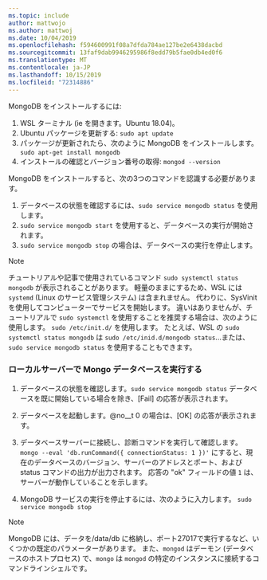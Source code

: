 ```yaml
---
ms.topic: include
author: mattwojo
ms.author: mattwoj
ms.date: 10/04/2019
ms.openlocfilehash: f594600991f08a7dfda784ae127be2e6438dacbd
ms.sourcegitcommit: 13faf9dab9946295986f8edd79b5fae0db4ed0f6
ms.translationtype: MT
ms.contentlocale: ja-JP
ms.lasthandoff: 10/15/2019
ms.locfileid: "72314886"
---
```

MongoDB をインストールするには:

1. WSL ターミナル (ie を開きます。Ubuntu 18.04)。
2. Ubuntu パッケージを更新する: `sudo apt update`
3. パッケージが更新されたら、次のように MongoDB をインストールします。 `sudo apt-get install mongodb`
4. インストールの確認とバージョン番号の取得: `mongod --version`

MongoDB をインストールすると、次の3つのコマンドを認識する必要があります。

1. データベースの状態を確認するには、`sudo service mongodb status` を使用します。
2. `sudo service mongodb start` を使用すると、データベースの実行が開始されます。
3. `sudo service mongodb stop` の場合は、データベースの実行を停止します。

> [!NOTE]
> チュートリアルや記事で使用されているコマンド `sudo systemctl status mongodb` が表示されることがあります。 軽量のままにするため、WSL には `systemd` (Linux のサービス管理システム) は含まれません。 代わりに、SysVinit を使用してコンピューターでサービスを開始します。 違いはありませんが、チュートリアルで `sudo systemctl` を使用することを推奨する場合は、次のように使用します。 `sudo /etc/init.d/` を使用します。 たとえば、WSL の `sudo systemctl status mongodb` は `sudo /etc/inid.d/mongodb status`...または、`sudo service mongodb status` を使用することもできます。

### <a name="run-your-mongo-database-in-a-local-server"></a>ローカルサーバーで Mongo データベースを実行する

1. データベースの状態を確認します。`sudo service mongodb status` データベースを既に開始している場合を除き、[Fail] の応答が表示されます。

2. データベースを起動します。@no__t 0 の場合は、[OK] の応答が表示されます。

3. データベースサーバーに接続し、診断コマンドを実行して確認します。`mongo --eval 'db.runCommand({ connectionStatus: 1 })'` にすると、現在のデータベースのバージョン、サーバーのアドレスとポート、および status コマンドの出力が出力されます。 応答の "ok" フィールドの値 `1` は、サーバーが動作していることを示します。

4. MongoDB サービスの実行を停止するには、次のように入力します。 `sudo service mongodb stop`

> [!NOTE]
> MongoDB には、データを/data/db に格納し、ポート27017で実行するなど、いくつかの既定のパラメーターがあります。 また、`mongod` はデーモン (データベースのホストプロセス) で、`mongo` は `mongod` の特定のインスタンスに接続するコマンドラインシェルです。

